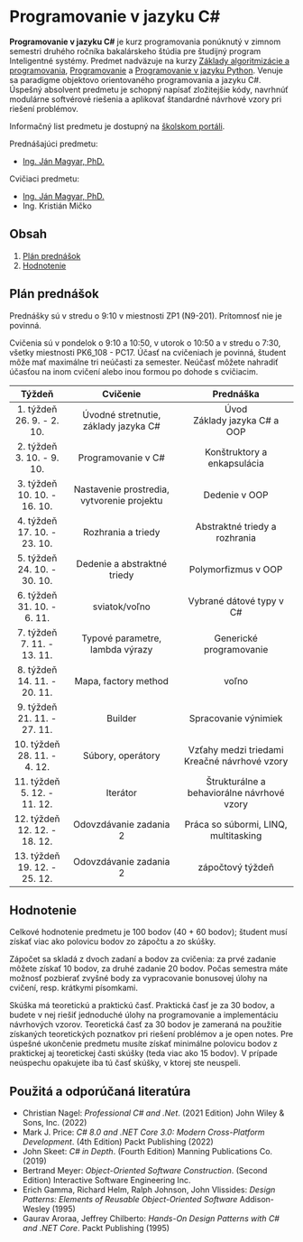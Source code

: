 # Programovanie v jazyku C\#

**Programovanie v jazyku C#** je kurz programovania ponúknutý v zimnom semestri druhého ročníka bakalárskeho štúdia pre študijný program Inteligentné systémy. Predmet nadväzuje na kurzy [Základy algoritmizácie a programovania](https://kurzy.kpi.fei.tuke.sk/zap/), [Programovanie](https://kurzy.kpi.fei.tuke.sk/pvjc/2021/) a [Programovanie v jazyku Python](https://github.com/ianmagyar/introduction-to-python). Venuje sa paradigme objektovo orientovaného programovania a jazyku C#. Úspešný absolvent predmetu je schopný napísať zložitejšie kódy, navrhnúť modulárne softvérové riešenia a aplikovať štandardné návrhové vzory pri riešení problémov.

Informačný list predmetu je dostupný na [školskom portáli](https://maisportal.tuke.sk/portal/studijneProgramy.mais).

Prednášajúci predmetu:

* [Ing. Ján Magyar, PhD.](http://www.cloudai.sk/people-janmagyar/)

Cvičiaci predmetu:

* [Ing. Ján Magyar, PhD.](http://www.cloudai.sk/people-janmagyar/)
* Ing. Kristián Mičko

## Obsah
1. [Plán prednášok](#plan)
2. [Hodnotenie](#grading)

## Plán prednášok <a name="plan"></a>
Prednášky sú v stredu o 9:10 v miestnosti ZP1 (N9-201). Prítomnosť nie je povinná.

Cvičenia sú v pondelok o 9:10 a 10:50, v utorok o 10:50 a v stredu o 7:30, všetky miestnosti PK6_108 - PC17. Účasť na cvičeniach je povinná, študent môže mať maximálne tri neúčasti za semester. Neúčasť môžete nahradiť účasťou na inom cvičení alebo inou formou po dohode s cvičiacim.

|              Týždeň             |                         Cvičenie                        |                         Prednáška                       |
|:-------------------------------:|:-------------------------------------------------------:|:-------------------------------------------------------:|
| 1. týždeň<br>26. 9. - 2. 10.    | Úvodné stretnutie, základy jazyka C#                    | Úvod <br> Základy jazyka C# a OOP                       |
| 2. týždeň<br>3. 10. - 9. 10.    | Programovanie v C#                                      | Konštruktory a enkapsulácia                             |
| 3. týždeň<br>10. 10. - 16. 10.  | Nastavenie prostredia, vytvorenie projektu              | Dedenie v OOP                                           |
| 4. týždeň<br>17. 10. - 23. 10.  | Rozhrania a triedy                                      | Abstraktné triedy a rozhrania                           |
| 5. týždeň<br>24. 10. - 30. 10.  | Dedenie a abstraktné triedy                             | Polymorfizmus v OOP                                     |
| 6. týždeň<br>31. 10. - 6. 11.   | sviatok/voľno                                           | Vybrané dátové typy v C#                                |
| 7. týždeň<br>7. 11. - 13. 11.   | Typové parametre, lambda výrazy                         | Generické programovanie                                 |
| 8. týždeň<br>14. 11. - 20. 11.  | Mapa, factory method                                    | voľno                                                   |
| 9. týždeň<br>21. 11. - 27. 11.  | Builder                                                 | Spracovanie výnimiek                                    |
| 10. týždeň<br>28. 11. - 4. 12.  | Súbory, operátory                                       | Vzťahy medzi triedami <br> Kreačné návrhové vzory       |
| 11. týždeň<br>5. 12. - 11. 12.  | Iterátor                                                | Štrukturálne a behaviorálne návrhové vzory              |
| 12. týždeň<br>12. 12. - 18. 12. | Odovzdávanie zadania 2                                  | Práca so súbormi, LINQ, multitasking                    |
| 13. týždeň<br>19. 12. - 25. 12. | Odovzdávanie zadania 2                                  | zápočtový týždeň                                        |

## Hodnotenie <a name="grading"></a>

Celkové hodnotenie predmetu je 100 bodov (40 + 60 bodov); študent musí získať viac ako polovicu bodov zo zápočtu a zo skúšky.

Zápočet sa skladá z dvoch zadaní a bodov za cvičenia: za prvé zadanie môžete získať 10 bodov, za druhé zadanie 20 bodov. Počas semestra máte možnosť pozbierať zvyšné body za vypracovanie bonusovej úlohy na cvičení, resp. krátkymi písomkami.

Skúška má teoretickú a praktickú časť. Praktická časť je za 30 bodov, a budete v nej riešiť jednoduché úlohy na programovanie a implementáciu návrhových vzorov. Teoretická časť za 30 bodov je zameraná na použitie získaných teoretických poznatkov pri riešení problémov a je open notes. Pre úspešné ukončenie predmetu musíte získať minimálne polovicu bodov z praktickej aj teoretickej časti skúšky (teda viac ako 15 bodov). V prípade neúspechu opakujete iba tú časť skúšky, v ktorej ste neuspeli.

## Použitá a odporúčaná literatúra <a name="literature"></a>
* Christian Nagel: *Professional C# and .Net*. (2021 Edition) John Wiley & Sons, Inc. (2022)
* Mark J. Price: *C# 8.0 and .NET Core 3.0: Modern Cross-Platform Development*. (4th Edition) Packt Publishing (2022)
* John Skeet: *C# in Depth*. (Fourth Edition) Manning Publications Co. (2019)
* Bertrand Meyer: *Object-Oriented Software Construction*. (Second Edition) Interactive Software Engineering Inc.
* Erich Gamma, Richard Helm, Ralph Johnson, John Vlissides: *Design Patterns: Elements of Reusable Object-Oriented Software* Addison-Wesley (1995)
* Gaurav Aroraa, Jeffrey Chilberto: *Hands-On Design Patterns with C# and .NET Core*. Packt Publishing (1995)
